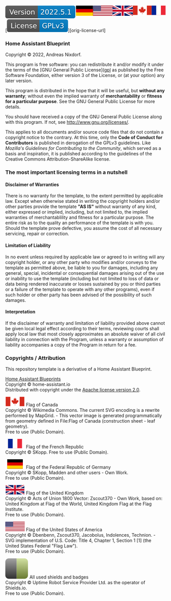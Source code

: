 <a href="LICENSE.fr.md"><img src="docs/images/fr.svg" valign="top" align="right"/></a>
<a href="LICENSE.en.md"><img src="docs/images/en.svg" valign="top" align="right"/></a>
<a href="LICENSE.md"><img src="docs/images/de.svg" valign="top" align="right"/></a>
[![Version][version-badge]][version-url]
[![License][license-badge]][orig-license-url]

### Home Assistant Blueprint

Copyright © 2022, Andreas Nixdorf.

This program is free software: you can redistribute it and/or
modify it under the terms of the [GNU General Public License]([gpl] as
published by the Free Software Foundation, either version 3 of
the License, or (at your option) any later version.

This program is distributed in the hope that it will be useful,
but **without any warranty**; without even the implied warranty of
**merchantability** or **fitness for a particular purpose**.  See the GNU
General Public License for more details.

You should have received a copy of the GNU General Public
License along with this program.  If not, see 
<http://www.gnu.org/licenses/>.

This applies to all documents and/or source code files that do not contain a copyright notice to the contrary. At this time, only the **Code of Conduct for Contributors** is published in derogation of the GPLv3 guidelines. Like *Mozilla's Guidelines for Contributing to the Community*, which served as a basis and inspiration, it is published according to the guidelines of the Creative Commons Attribution-ShareAlike license.

### The most important licensing terms in a nutshell

#### Disclaimer of Warranties

There is no warranty for the template, to the extent permitted by applicable law. Except when otherwise stated in writing the copyright holders and/or other parties provide the template **"AS IS"** without warranty of any kind, either expressed or implied, including, but not limited to, the implied warranties of merchantablility and fitness for a particular purpose. The entire risk as to the quality an performance of the template is with you. Should the template prove defective, you assume the cost of all necessary servicing, repair or correction.

#### Limitation of Liability

In no event unless required by applicable law or agreed to in writing will any copyright holder, or any other party who modifies and/or conveys to the template as permitted above, be liable to you for damages, including any general, special, incidental or consequential damages arising out of the use or inability to use the template (including but not limited to loss of data or data being rendered inaccurate or losses sustained by you or third parties or a failure of the template to operate with any other programs), even if such holder or other party has been advised of the possibility of such damages.

#### Interpretation

If the disclaimer of warranty and limitation of liability provided
above cannot be given local legal effect according to their terms,
reviewing courts shall apply local law that most closely
approximates an absolute waiver of all civil liability in
connection with the Program, unless a warranty or assumption of
liability accompanies a copy of the Program in return for a fee.

### Copyrights / Attribution

This repository template is a derivative of a Home Assistant Blueprint.

[Home Assistant Blueprints][project-url]<br/>
Copyright © home-assistant.io<br/>
Distributed with copyright under the [Apache license version 2.0](docs/License.apache.en.md).

[![canada][canada]][ca-url] Flag of Canada<br/>
Copyright © Wikimedia Commons. The current SVG encoding is a rewrite performed by MapGrid. - This vector image is generated programmatically from geometry defined in File:Flag of Canada (construction sheet - leaf geometry).<br/>
Free to use (Public Domain).

[![france][france]][fr-url] Flag of the French Republic<br/>
Copyright © SKopp. 
Free to use (Public Domain).

[![germany][germany]][germany-url] Flag of the Federal Republic of Germany<br/>
Copyright © SKopp, Madden and other users - Own Work.<br/>
Free to use (Public Domain).

[![uk][uk]][uk-url] Flag of the United Kingdom<br/>
Copyright © Acts of Union 1800 Vector: Zscout370 - Own Work, based on: United Kingdom at Flag of the World, United Kingdom Flag at the Flag Institute.<br/>
Free to use (Public Domain).

[![usa][usa]][usa-url] Flag of the United States of America<br/>
Copyright © Dbenbenn, Zscout370, Jacobolus, Indolences, Technion. - SVG implementation of U.S. Code: Title 4, Chapter 1, Section 1 [1] (the United States Federal "Flag Law").<br/>
Free to use (Public Domain).

[![shields][shields]][shields-url] All used shields and badges<br/>
Copyright © Uptime Robot Service Provider Ltd. as the operator of Shields.io.<br/>
Free to use (Public Domain).

[canada]: docs/images/canada.svg
[france]: docs/images/france.svg
[germany]: docs/images/germany.svg
[uk]: docs/images/uk.svg
[usa]: docs/images/usa.svg

[logo]: images/hassio-icon.png
[project-url]: https://www.home-assistant.io/docs/automation/using_blueprints/

[license-badge]: docs/images/license.svg
[gpl]: docs/License.gpl.de.md
[apache]: docs/License.apache.de.md
[mit]: docs/License.mit.de.md
[my-license]: LICENSE.md

[version-badge]: docs/images/version.svg
[version-url]: https://github.com/nixe64/Home-Assistant-Blueprint/releases

[shields]: docs/images/shields-logo.svg
[shields-url]: https://uptimerobot.com/terms/

[ca-url]: https://commons.wikimedia.org/w/index.php?curid=32276527
[fr-url]: https://commons.wikimedia.org/w/index.php?curid=343059
[germany-url]: https://commons.wikimedia.org/w/index.php?curid=343071
[uk-url]: https://commons.wikimedia.org/w/index.php?curid=347935
[usa-url]: https://commons.wikimedia.org/w/index.php?curid=318418